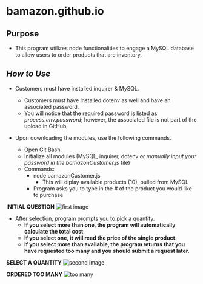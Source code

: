 # bamazon.github.io
## Purpose
* This program utilizes node functionalities to engage a MySQL database to allow users to order products that are inventory.

## *How to Use*
* Customers must have installed inquirer & MySQL. 
    * Customers must have installed dotenv as well and have an associated password. 
    * You will notice that the required password is listed as *process.env.password*; however, the associated file is not part of the upload in GitHub.

* Upon downloading the modules, use the following commands.
    * Open Git Bash.
    * Initialize all modules (MySQL, inquirer, dotenv *or manually input your password in the bamazonCustomer.js* file)
    * Commands:
        * node bamazonCustomer.js
            * This will diplay available products (10), pulled from MySQL
        * Program asks you to type in the # of the product you would like to purchase

**INITIAL QUESTION**
![first image](bamazon.github.io/Assets/initial_question.jpg)

   *  After selection, program prompts you to pick a quantity. 
        *  **If you select more than one, the program will automatically calculate the total cost**. 
        *  **If you select one, it will read the price of the single product.** 
        *  **If you select more than available, the program returns that you have requested too many and you should submit a request later.**

**SELECT A QUANTITY**
![second image](bamazon.github.io/Assets/order_quantity.jpg)

**ORDERED TOO MANY**
![too many](bamazon.github.io/Assets/OverStock.PNG)


